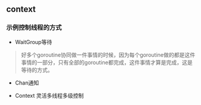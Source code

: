 ## context

### 示例控制线程的方式
- WaitGroup等待
>好多个goroutine协同做一件事情的时候，因为每个goroutine做的都是这件事情的一部分，只有全部的goroutine都完成，这件事情才算是完成，这是等待的方式。

- Chan通知


- Context 灵活多线程多级控制
